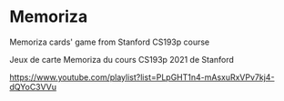 # Memoriza

Memoriza cards' game from Stanford CS193p course

Jeux de carte Memoriza du cours CS193p 2021 de Stanford

https://www.youtube.com/playlist?list=PLpGHT1n4-mAsxuRxVPv7kj4-dQYoC3VVu
